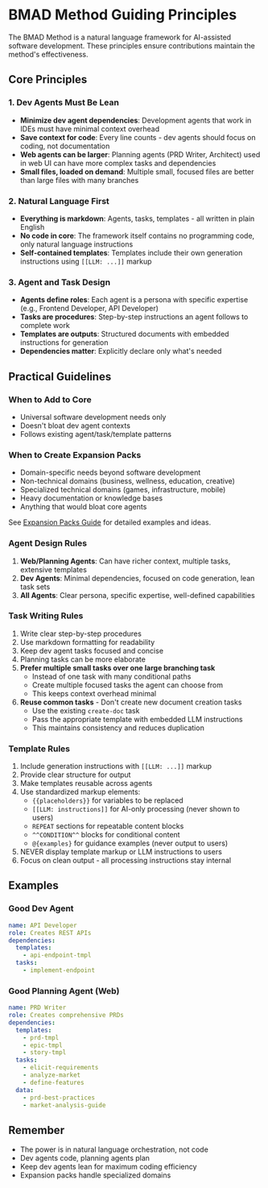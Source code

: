 # BMAD Method Guiding Principles

The BMAD Method is a natural language framework for AI-assisted software development. These principles ensure contributions maintain the method's effectiveness.

## Core Principles

### 1. Dev Agents Must Be Lean

- **Minimize dev agent dependencies**: Development agents that work in IDEs must have minimal context overhead
- **Save context for code**: Every line counts - dev agents should focus on coding, not documentation
- **Web agents can be larger**: Planning agents (PRD Writer, Architect) used in web UI can have more complex tasks and dependencies
- **Small files, loaded on demand**: Multiple small, focused files are better than large files with many branches

### 2. Natural Language First

- **Everything is markdown**: Agents, tasks, templates - all written in plain English
- **No code in core**: The framework itself contains no programming code, only natural language instructions
- **Self-contained templates**: Templates include their own generation instructions using `[[LLM: ...]]` markup

### 3. Agent and Task Design

- **Agents define roles**: Each agent is a persona with specific expertise (e.g., Frontend Developer, API Developer)
- **Tasks are procedures**: Step-by-step instructions an agent follows to complete work
- **Templates are outputs**: Structured documents with embedded instructions for generation
- **Dependencies matter**: Explicitly declare only what's needed

## Practical Guidelines

### When to Add to Core

- Universal software development needs only
- Doesn't bloat dev agent contexts
- Follows existing agent/task/template patterns

### When to Create Expansion Packs

- Domain-specific needs beyond software development
- Non-technical domains (business, wellness, education, creative)
- Specialized technical domains (games, infrastructure, mobile)
- Heavy documentation or knowledge bases
- Anything that would bloat core agents

See [Expansion Packs Guide](../docs/expansion-packs.md) for detailed examples and ideas.

### Agent Design Rules

1. **Web/Planning Agents**: Can have richer context, multiple tasks, extensive templates
2. **Dev Agents**: Minimal dependencies, focused on code generation, lean task sets
3. **All Agents**: Clear persona, specific expertise, well-defined capabilities

### Task Writing Rules

1. Write clear step-by-step procedures
2. Use markdown formatting for readability
3. Keep dev agent tasks focused and concise
4. Planning tasks can be more elaborate
5. **Prefer multiple small tasks over one large branching task**
   - Instead of one task with many conditional paths
   - Create multiple focused tasks the agent can choose from
   - This keeps context overhead minimal
6. **Reuse common tasks** - Don't create new document creation tasks
   - Use the existing `create-doc` task
   - Pass the appropriate template with embedded LLM instructions
   - This maintains consistency and reduces duplication

### Template Rules

1. Include generation instructions with `[[LLM: ...]]` markup
2. Provide clear structure for output
3. Make templates reusable across agents
4. Use standardized markup elements:
   - `{{placeholders}}` for variables to be replaced
   - `[[LLM: instructions]]` for AI-only processing (never shown to users)
   - `REPEAT` sections for repeatable content blocks
   - `^^CONDITION^^` blocks for conditional content
   - `@{examples}` for guidance examples (never output to users)
5. NEVER display template markup or LLM instructions to users
6. Focus on clean output - all processing instructions stay internal

## Examples

### Good Dev Agent

```yaml
name: API Developer
role: Creates REST APIs
dependencies:
  templates:
    - api-endpoint-tmpl
  tasks:
    - implement-endpoint
```

### Good Planning Agent (Web)

```yaml
name: PRD Writer
role: Creates comprehensive PRDs
dependencies:
  templates:
    - prd-tmpl
    - epic-tmpl
    - story-tmpl
  tasks:
    - elicit-requirements
    - analyze-market
    - define-features
  data:
    - prd-best-practices
    - market-analysis-guide
```

## Remember

- The power is in natural language orchestration, not code
- Dev agents code, planning agents plan
- Keep dev agents lean for maximum coding efficiency
- Expansion packs handle specialized domains
